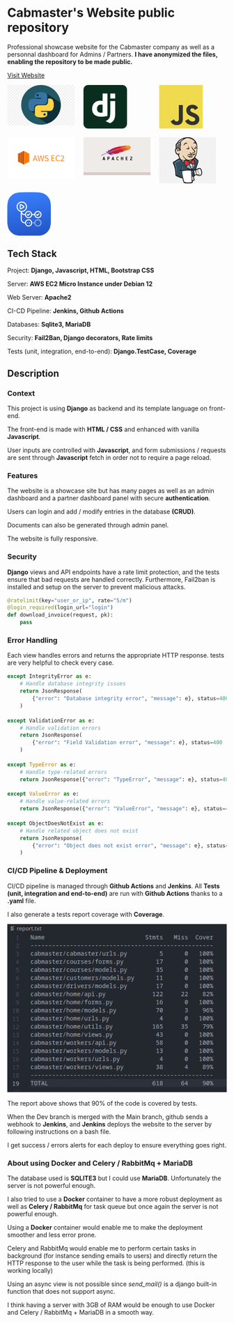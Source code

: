 
# Cabmaster's Website public repository

Professional showcase website for the Cabmaster company as well as a personnal dashboard for Admins / Partners.
**I have anonymized the files, enabling the repository to be made public.**

<a href="https://www.cabmaster.fr" target="_blank">Visit Website</a>



<div style="display: grid; grid-template-columns: repeat(auto-fit, minmax(150px, 1fr)); gap: 20px;">
    <img src="readme_assets/python.jpg" alt="Logo 2" style="width: 160px;">
    <img src="readme_assets/django.png" alt="Logo 2" style="width: 100px;">
    <img src="readme_assets/JavaScript-logo.png" alt="Logo 1" style="width: 100px;">
    <img src="readme_assets/aws.png" alt="Logo 1" style="width: 190px;">
    <img src="readme_assets/apache2.png" alt="Logo 1" style="width: 175px;">
    <img src="readme_assets/jenkins.png" alt="Logo 1" style="width: 130px;">
    <img src="readme_assets/github_actions.png" alt="Logo 2" style="width: 100px;">
</div>


## Tech Stack

Project: **Django, Javascript, HTML, Bootstrap CSS**

Server: **AWS EC2 Micro Instance under Debian 12**

Web Server: **Apache2**

CI-CD Pipeline: **Jenkins, Github Actions**

Databases: **Sqlite3, MariaDB**

Security: **Fail2Ban, Django decorators, Rate limits**

Tests (unit, integration, end-to-end): **Django.TestCase, Coverage**


## Description

### Context

This project is using **Django** as backend and its template language on front-end.

The front-end is made with **HTML / CSS** and enhanced with vanilla **Javascript**.

User inputs are controlled with **Javascript**, and form submissions / requests are sent through **Javascript** fetch in order not to require a page reload.

### Features

The website is a showcase site but has many pages as well as an admin dashboard and a partner dashboard panel with secure **authentication**.

Users can login and add / modify entries in the database **(CRUD)**.

Documents can also be generated through admin panel.

The website is fully responsive.

### Security

**Django** views and API endpoints have a rate limit protection, and the tests ensure that bad requests are handled correctly. Furthermore, Fail2ban is installed and setup on the server to prevent malicious attacks.

```python
@ratelimit(key="user_or_ip", rate="5/m")
@login_required(login_url="login")
def download_invoice(request, pk):
    pass
  ```


### Error Handling

Each view handles errors and returns the appropriate HTTP response. tests are very helpful to check every case.

```python
except IntegrityError as e:
    # Handle database integrity issues
    return JsonResponse(
        {"error": "Database integrity error", "message": e}, status=400
    )

except ValidationError as e:
    # Handle validation errors
    return JsonResponse(
        {"error": "Field Validation error", "message": e}, status=400
    )

except TypeError as e:
    # Handle type-related errors
    return JsonResponse({"error": "TypeError", "message": e}, status=400)

except ValueError as e:
    # Handle value-related errors
    return JsonResponse({"error": "ValueError", "message": e}, status=400)

except ObjectDoesNotExist as e:
    # Handle related object does not exist
    return JsonResponse(
        {"error": "Object does not exist error", "message": e}, status=400
    )
```

### CI/CD Pipeline & Deployment

CI/CD pipeline is managed through **Github Actions** and **Jenkins**. All **Tests (unit, integration and end-to-end)** are run with **Github Actions** thanks to a  **.yaml** file.

I also generate a tests report coverage with **Coverage**.

![Coverage Report](readme_assets/coverage.png)

The report above shows that 90% of the code is covered by tests.

When the Dev branch is merged with the Main branch, github sends a webhook to **Jenkins**, and **Jenkins** deploys the website to the server by following instructions on a bash file.

I get success / errors alerts for each deploy to ensure everything goes right.


### About using Docker and Celery / RabbitMq + MariaDB

The database used is **SQLITE3** but I could use **MariaDB**. Unfortunately the server is not powerful enough.

I also tried to use a **Docker** container to have a more robust deployment as well as **Celery / RabbitMq** for task queue but once again the server is not powerful enough. 

Using a **Docker** container would enable me to make the deployment smoother and less error prone.

Celery and RabbitMq would enable me to perform certain tasks in background (for instance sending emails to users) and directly
return the HTTP response to the user while the task is being performed. (this is working locally)

Using an async view is not possible since *send_mail()* is a django built-in function that does not support async.

I think having a server with 3GB of RAM would be enough to use Docker and Celery / RabbitMq + MariaDB in a smooth way.
